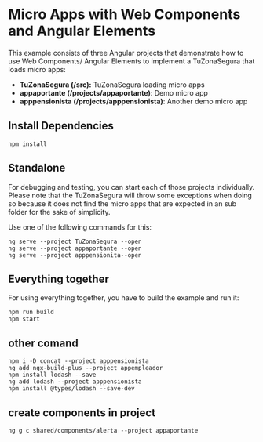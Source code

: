 # Micro Apps with Web Components and Angular Elements

This example consists of three Angular projects that demonstrate how to use Web Components/ Angular Elements to implement a TuZonaSegura that loads micro apps:

- **TuZonaSegura (/src):** TuZonaSegura loading micro apps
- **appaportante (/projects/appaportante)**: Demo micro app
- **apppensionista (/projects/apppensionista)**: Another demo micro app

## Install Dependencies

```
npm install
```

## Standalone

For debugging and testing, you can start each of those projects individually. Please note that the TuZonaSegura will throw some exceptions when doing so because it does not find the micro apps that are expected in an sub folder for the sake of simplicity.

Use one of the following commands for this:

```
ng serve --project TuZonaSegura --open
ng serve --project appaportante --open
ng serve --project apppensionita--open
```

## Everything together

For using everything together, you have to build the example and run it:

```
npm run build
npm start
```
## other comand
```
npm i -D concat --project apppensionista
ng add ngx-build-plus --project appempleador
npm install lodash --save
ng add lodash --project apppensionista
npm install @types/lodash --save-dev
```
## create components in project
```
ng g c shared/components/alerta --project appaportante

```
